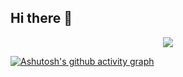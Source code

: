## Hi there 👋

<div align="center"> <img src="https://metrics.lecoq.io/LiuanxDiy?template=classic&config.timezone=Asia%2FShanghai"> </div>

[![Ashutosh's github activity graph](https://github-readme-activity-graph.vercel.app/graph?username=LiuanxDiy&theme=github-compact)](https://github.com/ashutosh00710/github-readme-activity-graph)
<!--
**LiuanxDiy/LiuanxDiy** is a ✨ _special_ ✨ repository because its `README.md` (this file) appears on your GitHub profile.

Here are some ideas to get you started:

- 🔭 I’m currently working on ...
- 🌱 I’m currently learning ...
- 👯 I’m looking to collaborate on ...
- 🤔 I’m looking for help with ...
- 💬 Ask me about ...
- 📫 How to reach me: ...
- 😄 Pronouns: ...
- ⚡ Fun fact: ...
-->

